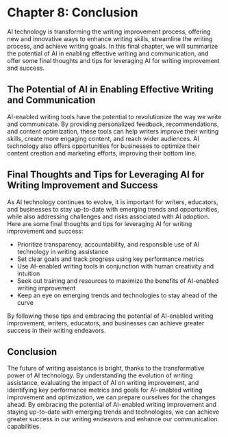 Chapter 8: Conclusion
=====================

AI technology is transforming the writing improvement process, offering new and innovative ways to enhance writing skills, streamline the writing process, and achieve writing goals. In this final chapter, we will summarize the potential of AI in enabling effective writing and communication, and offer some final thoughts and tips for leveraging AI for writing improvement and success.

The Potential of AI in Enabling Effective Writing and Communication
-------------------------------------------------------------------

AI-enabled writing tools have the potential to revolutionize the way we write and communicate. By providing personalized feedback, recommendations, and content optimization, these tools can help writers improve their writing skills, create more engaging content, and reach wider audiences. AI technology also offers opportunities for businesses to optimize their content creation and marketing efforts, improving their bottom line.

Final Thoughts and Tips for Leveraging AI for Writing Improvement and Success
-----------------------------------------------------------------------------

As AI technology continues to evolve, it is important for writers, educators, and businesses to stay up-to-date with emerging trends and opportunities, while also addressing challenges and risks associated with AI adoption. Here are some final thoughts and tips for leveraging AI for writing improvement and success:

* Prioritize transparency, accountability, and responsible use of AI technology in writing assistance
* Set clear goals and track progress using key performance metrics
* Use AI-enabled writing tools in conjunction with human creativity and intuition
* Seek out training and resources to maximize the benefits of AI-enabled writing improvement
* Keep an eye on emerging trends and technologies to stay ahead of the curve

By following these tips and embracing the potential of AI-enabled writing improvement, writers, educators, and businesses can achieve greater success in their writing endeavors.

Conclusion
----------

The future of writing assistance is bright, thanks to the transformative power of AI technology. By understanding the evolution of writing assistance, evaluating the impact of AI on writing improvement, and identifying key performance metrics and goals for AI-enabled writing improvement and optimization, we can prepare ourselves for the changes ahead. By embracing the potential of AI-enabled writing improvement and staying up-to-date with emerging trends and technologies, we can achieve greater success in our writing endeavors and enhance our communication capabilities.
